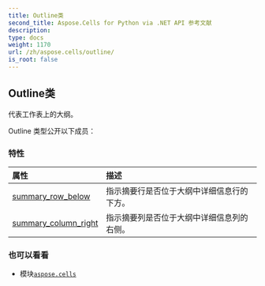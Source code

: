 ```yaml
---
title: Outline类
second_title: Aspose.Cells for Python via .NET API 参考文献
description:
type: docs
weight: 1170
url: /zh/aspose.cells/outline/
is_root: false
---
```

## Outline类
代表工作表上的大纲。



Outline 类型公开以下成员：

### 特性
|属性|描述|
| :- | :- |
| [summary_row_below](/cells/python-net/zh/aspose.cells/outline/summary_row_below) |指示摘要行是否位于大纲中详细信息行的下方。|
| [summary_column_right](/cells/python-net/zh/aspose.cells/outline/summary_column_right) |指示摘要列是否位于大纲中详细信息列的右侧。|



### 也可以看看
* 模块[`aspose.cells`](..)
